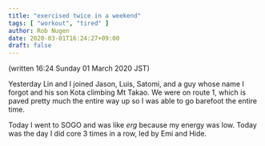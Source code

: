 ```yaml
---
title: "exercised twice in a weekend"
tags: [ "workout", "tired" ]
author: Rob Nugen
date: 2020-03-01T16:24:27+09:00
draft: false
---
```


(written 16:24 Sunday 01 March 2020 JST)

Yesterday Lin and I joined Jason, Luis, Satomi, and a guy whose name I
forgot and his son Kota climbing Mt Takao.  We were on route 1, which
is paved pretty much the entire way up so I was able to go barefoot
the entire time.

Today I went to SOGO and was like *erg* because my energy was low.
Today was the day I did core 3 times in a row, led by Emi and Hide.
